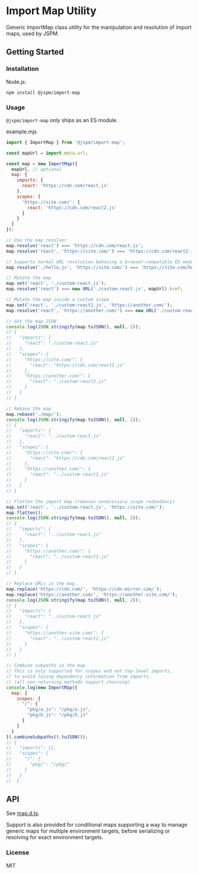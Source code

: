 # Import Map Utility

Generic ImportMap class utility for the manipulation and resolution of import maps, used by JSPM.

## Getting Started

### Installation

Node.js:
```
npm install @jspm/import-map
```

### Usage

`@jspm/import-map` only ships as an ES module.

example.mjs
```js
import { ImportMap } from '@jspm/import-map';

const mapUrl = import.meta.url;

const map = new ImportMap({
  mapUrl, // optional
  map: {
    imports: {
      react: 'https://cdn.com/react.js'
    },
    scopes: {
      'https://site.com/': {
        react: 'https://cdn.com/react2.js'
      }
    }
  }
});

// Use the map resolver
map.resolve('react') === 'https://cdn.com/react.js';
map.resolve('react', 'https://site.com/') === 'https://cdn.com/react2.js';

// Supports normal URL resolution behaving a browser-compatible ES module resolver
map.resolve('./hello.js', 'https://site.com/') === 'https://site.com/hello.js';

// Mutate the map
map.set('react', './custom-react.js');
map.resolve('react') === new URL('./custom-react.js', mapUrl).href;

// Mutate the map inside a custom scope
map.set('react', './custom-react2.js', 'https://another.com/');
map.resolve('react', 'https://another.com/') === new URL('./custom-react2.js', mapUrl).href;

// Get the map JSON
console.log(JSON.stringify(map.toJSON(), null, 2));
// {
//   "imports": {
//     "react": "./custom-react.js"
//   },
//   "scopes": {
//     "https://site.com/": {
//       "react": "https://cdn.com/react2.js"
//     },
//     "https://another.com/": {
//       "react": "./custom-react2.js"
//     }
//   }
// }

// Rebase the map
map.rebase('./map/');
console.log(JSON.stringify(map.toJSON(), null, 2));
// {
//   "imports": {
//     "react": "../custom-react.js"
//   },
//   "scopes": {
//     "https://site.com/": {
//       "react": "https://cdn.com/react2.js"
//     },
//     "https://another.com/": {
//       "react": "../custom-react2.js"
//     }
//   }
// }

// Flatten the import map (removes unnecessary scope redundancy)
map.set('react', '../custom-react.js', 'https://site.com/');
map.flatten();
console.log(JSON.stringify(map.toJSON(), null, 2));
// {
//   "imports": {
//     "react": "../custom-react.js"
//   },
//   "scopes": {
//     "https://another.com/": {
//       "react": "../custom-react2.js"
//     }
//   }
// }

// Replace URLs in the map
map.replace('https://cdn.com/', 'https://cdn-mirror.com/');
map.replace('https://another.com/', 'https://another-site.com/');
console.log(JSON.stringify(map.toJSON(), null, 2));
// {
//   "imports": {
//     "react": "../custom-react.js"
//   },
//   "scopes": {
//     "https://another-site.com/": {
//       "react": "../custom-react2.js"
//     }
//   }
// }

// Combine subpaths in the map
// This is only supported for scopes and not top-level imports,
// to avoid losing dependency information from imports.
// (all non-returning methods support chaining)
console.log(new ImportMap({
  map: {
    scopes: {
      "/": {
        "pkg/a.js": "/pkg/a.js",
        "pkg/b.js": "/pkg/b.js"
      }
    }
  }
}).combineSubpaths().toJSON());
// {
//   "imports": {},
//   "scopes": {
//     "/": {
//       "pkg/": "/pkg/"
//     }
//   }
//  }
```

## API

See [map.d.ts](https://github.com/jspm/import-map/blob/main/map.d.ts).

Support is also provided for conditional maps supporting a way to manage generic maps for multiple environment targets, before serializing or resolving for exact environment targets.

### License

MIT
